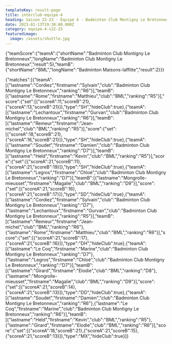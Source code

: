 ```yaml
---
templateKey: result-page
title: interclub-equipe-4
heading: Saison 22-23 - Équipe 4 - Badminton Club Montigny Le Bretonneux vs BML
date: 2023-01-13T19:30:00.000Z
category: equipe-4-s22-23
featuredimage:
  image: /assets/shuttle.jpg
---
```


<teamscoreboard>{"teamScore":{"teamA":{"shortName":"Badminton Club Montigny Le Bretonneux","longName":"Badminton Club Montigny Le Bretonneux","result":5},"teamB":{"shortName":"BML","longName":"Badminton Maisons-laffitte","result":2}}}</teamscoreboard>

<scoreboard>{"matches":[{"teamA":[{"lastname":"Cordiez","firstname":"Sylvain","club":"Badminton Club Montigny Le Bretonneux","ranking":"R6"}],"teamB":[{"lastname":"Rome","firstname":"Matthieu","club":"BML","ranking":"R5"}],"score":{"set":[{"scoreA":11,"scoreB":21},{"scoreA":13,"scoreB":21}]},"type":"SH","hideClub":true},{"teamA":[{"lastname":"Lechantoux","firstname":"Gurvan","club":"Badminton Club Montigny Le Bretonneux","ranking":"R6"}],"teamB":[{"lastname":"Remeur","firstname":"Jean-michel","club":"BML","ranking":"R5"}],"score":{"set":[{"scoreA":18,"scoreB":21},{"scoreA":16,"scoreB":21}]},"type":"SH","hideClub":true},{"teamA":[{"lastname":"Soudet","firstname":"Damien","club":"Badminton Club Montigny Le Bretonneux","ranking":"D7"}],"teamB":[{"lastname":"Held","firstname":"Kevin","club":"BML","ranking":"R5"}],"score":{"set":[{"scoreA":21,"scoreB":11},{"scoreA":21,"scoreB":19}]},"type":"SH","hideClub":true},{"teamA":[{"lastname":"Legros","firstname":"Chloé","club":"Badminton Club Montigny Le Bretonneux","ranking":"D7"}],"teamB":[{"lastname":"Mongrolle-mieusset","firstname":"Magalie","club":"BML","ranking":"D9"}],"score":{"set":[{"scoreA":21,"scoreB":16},{"scoreA":21,"scoreB":17}]},"type":"SD","hideClub":true},{"teamA":[{"lastname":"Cordiez","firstname":"Sylvain","club":"Badminton Club Montigny Le Bretonneux","ranking":"D7"},{"lastname":"Lechantoux","firstname":"Gurvan","club":"Badminton Club Montigny Le Bretonneux","ranking":"R5"}],"teamB":[{"lastname":"Remeur","firstname":"Jean-michel","club":"BML","ranking":"R6"},{"lastname":"Rome","firstname":"Matthieu","club":"BML","ranking":"R6"}],"score":{"set":[{"scoreA":21,"scoreB":17},{"scoreA":21,"scoreB":16}]},"type":"DH","hideClub":true},{"teamA":[{"lastname":"Le Coq","firstname":"Marine","club":"Badminton Club Montigny Le Bretonneux","ranking":"D7"},{"lastname":"Legros","firstname":"Chloé","club":"Badminton Club Montigny Le Bretonneux","ranking":"D7"}],"teamB":[{"lastname":"Girard","firstname":"Elodie","club":"BML","ranking":"D8"},{"lastname":"Mongrolle-mieusset","firstname":"Magalie","club":"BML","ranking":"D9"}],"score":{"set":[{"scoreA":21,"scoreB":14},{"scoreA":21,"scoreB":13}]},"type":"DD","hideClub":true},{"teamA":[{"lastname":"Soudet","firstname":"Damien","club":"Badminton Club Montigny Le Bretonneux","ranking":"R6"},{"lastname":"Le Coq","firstname":"Marine","club":"Badminton Club Montigny Le Bretonneux","ranking":"R6"}],"teamB":[{"lastname":"Held","firstname":"Kevin","club":"BML","ranking":"R5"},{"lastname":"Girard","firstname":"Elodie","club":"BML","ranking":"R6"}],"score":{"set":[{"scoreA":18,"scoreB":21},{"scoreA":21,"scoreB":15},{"scoreA":21,"scoreB":13}]},"type":"MX","hideClub":true}]}</scoreboard>